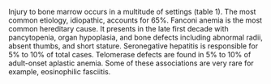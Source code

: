Injury to bone marrow occurs in a multitude of settings (table 1). The most common etiology, idiopathic, accounts for 65%. Fanconi anemia is the most common hereditary cause. It presents in the late first decade with pancytopenia, organ hypoplasia, and bone defects including abnormal radii, absent thumbs, and short stature. Seronegative hepatitis is responsible for 5% to 10% of total cases. Telomerase defects are found in 5% to 10% of adult-onset aplastic anemia. Some of these associations are very rare for example, eosinophilic fasciitis.